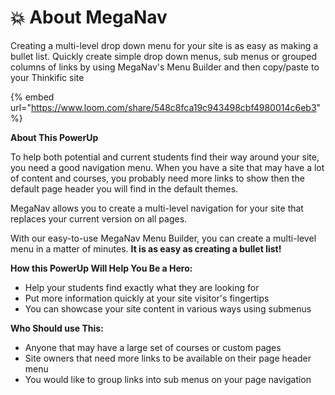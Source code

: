 # 💥 About MegaNav

Creating a multi-level drop down menu for your site is as easy as making a bullet list. Quickly create simple drop down menus, sub menus or grouped columns of links by using MegaNav's Menu Builder and then copy/paste to your Thinkific site

{% embed url="https://www.loom.com/share/548c8fca19c943498cbf4980014c6eb3" %}

**About This PowerUp**

To help both potential and current students find their way around your site, you need a good navigation menu. When you have a site that may have a lot of content and courses, you probably need more links to show then the default page header you will find in the default themes.

MegaNav allows you to create a multi-level navigation for your site that replaces your current version on all pages.&#x20;

With our easy-to-use MegaNav Menu Builder, you can create a multi-level menu in a matter of minutes. **It is as easy as creating a bullet list!**

**How this PowerUp Will Help You Be a Hero:**

* Help your students find exactly what they are looking for
* Put more information quickly at your site visitor's fingertips
* You can showcase your site content in various ways using submenus

**Who Should use This:**

* Anyone that may have a large set of courses or custom pages
* Site owners that need more links to be available on their page header menu
* You would like to group links into sub menus on your page navigation



###
